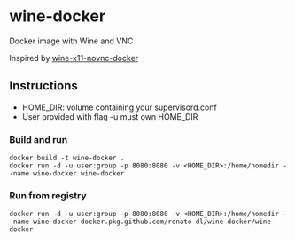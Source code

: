 # wine-docker
Docker image with Wine and VNC

Inspired by [wine-x11-novnc-docker](https://github.com/solarkennedy/wine-x11-novnc-docker)

## Instructions
* HOME_DIR: volume containing your supervisord.conf
* User provided with flag -u must own HOME_DIR
### Build and run
    docker build -t wine-docker .
    docker run -d -u user:group -p 8080:8080 -v <HOME_DIR>:/home/homedir --name wine-docker wine-docker

### Run from registry
    docker run -d -u user:group -p 8080:8080 -v <HOME_DIR>:/home/homedir --name wine-docker docker.pkg.github.com/renato-dl/wine-docker/wine-docker
